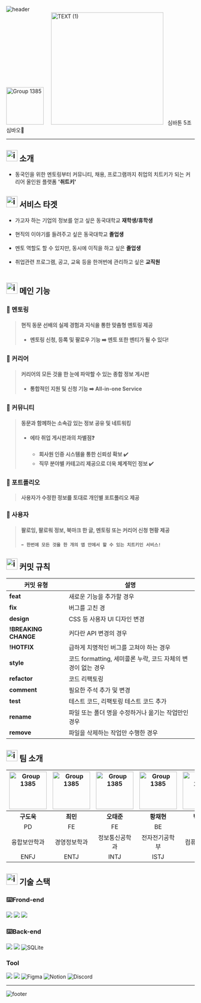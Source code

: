 ![header](https://capsule-render.vercel.app/api?type=waving&color=0:A4DACD,100:00C3AD&height=150&section=header&*text=Cheat%20Key&*fontSize=80)<br>
<img src="https://github.com/sunwoo030616/Photo/assets/164135983/49597d95-193d-4215-ae7d-cd5fb5a44565" alt="Group 1385" width="100" height="100">
 &nbsp;&nbsp;&nbsp;&nbsp;<img src="https://github.com/sunwoo030616/Photo/assets/164135983/147fad68-9120-450d-9dd1-9ee24e208cb4" alt="TEXT (1)" width="300">&nbsp;&nbsp; 심바톤 5조 심바오🐼
***
## <img src="https://github.com/sunwoo030616/Photo/assets/164135983/55c85488-4ccb-483e-bf85-8fa6db447ae4" alt="image" width="30" height="30"> 소개 
- 동국인을 위한 멘토링부터 커뮤니티, 채용, 프로그램까지 취업의 치트키가 되는 커리어 올인원 플랫폼 **'취트키'**<br>
## <img src="https://github.com/sunwoo030616/Photo/assets/164135983/55c85488-4ccb-483e-bf85-8fa6db447ae4" alt="image" width="30" height="30"> 서비스 타겟
- 가고자 하는 기업의 정보를 얻고 싶은 동국대학교 **재학생/휴학생**<br><br>
- 현직의 이야기를 들려주고 싶은 동국대학교 **졸업생**<br><br>
- 멘토 역할도 할 수 있지만, 동시에 이직을 하고 싶은 **졸업생**<br><br>
- 취업관련 프로그램, 공고, 교육 등을 한꺼번에 관리하고 싶은 **교직원**<br><br>
## <img src="https://github.com/sunwoo030616/Photo/assets/164135983/55c85488-4ccb-483e-bf85-8fa6db447ae4" alt="image" width="30" height="30"> 메인 기능
### 📌 멘토링 
> #### 현직 동문 선배의 실제 경험과 지식을 통한 맞춤형 멘토링 제공
> - #### 멘토링 신청, 등록 및 팔로우 기능 ➡️ 멘토 또한 멘티가 될 수 있다!

### 📌 커리어
> #### 커리어의 모든 것을 한 눈에 파악할 수 있는 종합 정보 게시판
> - #### 통합적인 지원 및 신청 기능 ➡️ All-in-one Service

### 📌 커뮤니티 
> #### 동문과 함께하는 소속감 있는 정보 공유 및 네트워킹
> - #### 에타 취업 게시판과의 차별점❓
>     - **회사원 인증 시스템을 통한 신뢰성 확보 ✔️**
>     - **직무 분야별 카테고리 제공으로 더욱 체계적인 정보 ✔️**

### 📌 포트폴리오 
> #### 사용자가 수정한 정보를 토대로 개인별 포트폴리오 제공

### 📌 사용자 
> #### 팔로잉, 팔로워 정보, 북마크 한 글, 멘토링 또는 커리어 신청 현황 제공
>   #### ```➡️ 한번에 모든 것을 한 개의 앱 안에서 할 수 있는 치트키인 서비스!```<br>


## <img src="https://github.com/sunwoo030616/Photo/assets/164135983/55c85488-4ccb-483e-bf85-8fa6db447ae4" alt="image" width="30" height="30"> 커밋 규칙<br>
| 커밋 유형           | 설명                                             |
|---------------------|--------------------------------------------------|
| **feat**            | 새로운 기능을 추가할 경우                                 |
| **fix**             | 버그를 고친 경                                        |
| **design**          | CSS 등 사용자 UI 디자인 변경                    |
| **!BREAKING CHANGE**| 커다란 API 변경의 경우                           |
| **!HOTFIX**         | 급하게 치명적인 버그를 고쳐야 하는 경우          |
| **style**           | 코드 formatting, 세미콜론 누락, 코드 자체의 변경이 없는 경우 |
| **refactor**        | 코드 리팩토링                                    |
| **comment**         | 필요한 주석 추가 및 변경                         |
| **test**            | 테스트 코드, 리팩토링 테스트 코드 추가           |
| **rename**          | 파일 또는 폴더 명을 수정하거나 옮기는 작업만인 경우 |
| **remove**          | 파일을 삭제하는 작업만 수행한 경우               |

## <img src="https://github.com/sunwoo030616/Photo/assets/164135983/55c85488-4ccb-483e-bf85-8fa6db447ae4" alt="image" width="30" height="30"> 팀 소개<br>

| <img src="https://github.com/sunwoo030616/Photo/assets/164135983/cc2207ad-4413-4207-aa27-49024c6cbeb0" alt="Group 1385" width="100" height="100"> | <img src="https://github.com/sunwoo030616/Photo/assets/164135983/4f120787-89c6-4c3c-9589-d2bd8e012314" alt="Group 1385" width="100" height="100"> | <img src="https://github.com/sunwoo030616/Photo/assets/164135983/4a7f1ed0-cbe1-4829-abef-cc9d3351f65e" alt="Group 1385" width="100" height="100"> | <img src="https://github.com/sunwoo030616/Photo/assets/164135983/186f3ce0-5696-4dd3-acb1-ada5f194fa50" alt="Group 1385" width="100" height="100"> | <img src="https://github.com/sunwoo030616/Photo/assets/164135983/79cc913a-074d-49d9-aace-ccaa99a8890c" alt="Group 1385" width="100" height="100"> |
|:---:|:---:|:---:|:---:|:---:|
| **구도욱** | **최민** | **오태준** | **황채현** | **박선우** |
| PD | FE | FE | BE | BE |
| 융합보안학과 | 경영정보학과 | 정보통신공학과 | 전자전기공학부 | 컴퓨터공학과 |
| ENFJ | ENTJ | INTJ | ISTJ | INFP |<br>
## <img src="https://github.com/sunwoo030616/Photo/assets/164135983/55c85488-4ccb-483e-bf85-8fa6db447ae4" alt="image" width="30" height="30"> 기술 스택 
### ⌨️Frond-end
<img src="https://img.shields.io/badge/html5-E34F26?style=for-the-badge&logo=html5&logoColor=white"/> <img src="https://img.shields.io/badge/css-1572B6?style=for-the-badge&logo=css3&logoColor=white"/> <img src="https://img.shields.io/badge/javascript-F7DF1E?style=for-the-badge&logo=javascript&logoColor=black"/>
 
### ⌨️Back-end 
<img src="https://img.shields.io/badge/python-3776AB?style=for-the-badge&logo=python&logoColor=white"/> <img src="https://img.shields.io/badge/django-092E20?style=for-the-badge&logo=django&logoColor=white"/> ![SQLite](https://img.shields.io/badge/sqlite-%2307405e.svg?style=for-the-badge&logo=sqlite&logoColor=white)
### Tool
<img src="https://img.shields.io/badge/github-181717?style=for-the-badge&logo=github&logoColor=white"/> <img src="https://img.shields.io/badge/git-F05032?style=for-the-badge&logo=git&logoColor=white"/> ![Figma](https://img.shields.io/badge/figma-%23F24E1E.svg?style=for-the-badge&logo=figma&logoColor=white) ![Notion](https://img.shields.io/badge/Notion-%23000000.svg?style=for-the-badge&logo=notion&logoColor=white) ![Discord](https://img.shields.io/badge/Discord-%235865F2.svg?style=for-the-badge&logo=discord&logoColor=white)
***

![footer](https://capsule-render.vercel.app/api?type=waving&color=0:A4DACD,100:00C3AD&height=150&section=footer&*text=Cheat%20Key&*fontSize=80)
